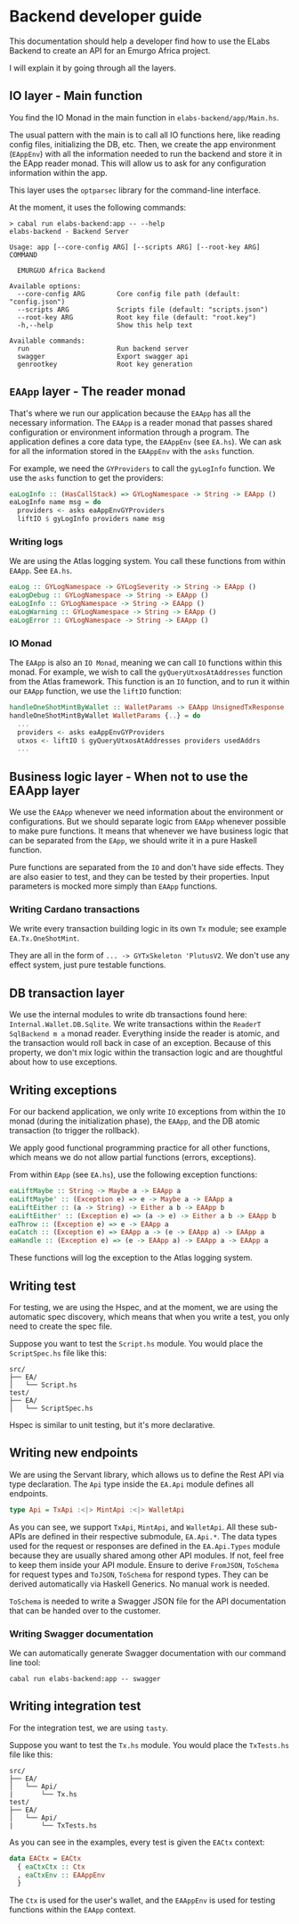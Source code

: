 # Backend developer guide

This documentation should help a developer find how to use the ELabs Backend to create an API for an Emurgo Africa project.

I will explain it by going through all the layers.


## IO layer - Main function
You find the IO Monad in the main function in `elabs-backend/app/Main.hs`.

The usual pattern with the main is to call all IO functions here, like reading config files, initializing the DB, etc. Then, we create the app environment (`EAppEnv`) with all the information needed to run the backend and store it in the EApp reader monad.
This will allow us to ask for any configuration information within the app.

This layer uses the `optparsec` library for the command-line interface.

At the moment, it uses the following commands:

```
> cabal run elabs-backend:app -- --help
elabs-backend - Backend Server

Usage: app [--core-config ARG] [--scripts ARG] [--root-key ARG] COMMAND

  EMURGUO Africa Backend

Available options:
  --core-config ARG        Core config file path (default: "config.json")
  --scripts ARG            Scripts file (default: "scripts.json")
  --root-key ARG           Root key file (default: "root.key")
  -h,--help                Show this help text

Available commands:
  run                      Run backend server
  swagger                  Export swagger api
  genrootkey               Root key generation
```

## `EAApp` layer - The reader monad
That's where we run our application because the `EAApp` has all the necessary information.
The `EAApp` is a reader monad that passes shared configuration or environment information through a program.
The application defines a core data type, the `EAAppEnv` (see `EA.hs`).
We can ask for all the information stored in the `EAAppEnv` with the `asks` function.

For example, we need the `GYProviders` to call the `gyLogInfo` function. We use the `asks` function to get the providers:

```haskell
eaLogInfo :: (HasCallStack) => GYLogNamespace -> String -> EAApp ()
eaLogInfo name msg = do
  providers <- asks eaAppEnvGYProviders
  liftIO $ gyLogInfo providers name msg
```

### Writing logs

We are using the Atlas logging system. You call these functions from within `EAApp`. See `EA.hs`.

```haskell
eaLog :: GYLogNamespace -> GYLogSeverity -> String -> EAApp ()
eaLogDebug :: GYLogNamespace -> String -> EAApp ()
eaLogInfo :: GYLogNamespace -> String -> EAApp ()
eaLogWarning :: GYLogNamespace -> String -> EAApp ()
eaLogError :: GYLogNamespace -> String -> EAApp ()
```

### IO Monad
The `EAApp` is also an `IO Monad`, meaning we can call `IO` functions within this monad. For example, we wish to call the `gyQueryUtxosAtAddresses` function from the Atlas framework.
This function is an `IO` function, and to run it within our `EAApp` function, we use the `liftIO` function:

```haskell
handleOneShotMintByWallet :: WalletParams -> EAApp UnsignedTxResponse
handleOneShotMintByWallet WalletParams {..} = do
  ...
  providers <- asks eaAppEnvGYProviders
  utxos <- liftIO $ gyQueryUtxosAtAddresses providers usedAddrs
  ...
```

## Business logic layer - When not to use the EAApp layer
We use the `EAApp` whenever we need information about the environment or configurations.
But we should separate logic from `EAApp` whenever possible to make pure functions.
It means that whenever we have business logic that can be separated from the `EApp`, we should write it in a pure Haskell function.

Pure functions are separated from the `IO` and don't have side effects. They are also easier to test, and they can be tested by their properties. Input parameters is mocked more simply than `EAApp` functions.

### Writing Cardano transactions
We write every transaction building logic in its own `Tx` module; see example `EA.Tx.OneShotMint`.

They are all in the form of `... -> GYTxSkeleton 'PlutusV2`. We don't use any effect system, just pure testable functions.

## DB transaction layer

We use the internal modules to write db transactions found here: `Internal.Wallet.DB.Sqlite`.
We write transactions within the `ReaderT SqlBackend m a` monad reader. Everything inside the reader is atomic, and the transaction would roll back in case of an exception.
Because of this property, we don't mix logic within the transaction logic and are thoughtful about how to use exceptions.

## Writing exceptions

For our backend application, we only write `IO` exceptions from within the `IO` monad (during the initialization phase), the `EAApp`, and the DB atomic transaction (to trigger the rollback).

We apply good functional programming practice for all other functions, which means we do not allow partial functions (errors, exceptions).

From within `EApp` (see `EA.hs`), use the following exception functions:
```haskell
eaLiftMaybe :: String -> Maybe a -> EAApp a
eaLiftMaybe' :: (Exception e) => e -> Maybe a -> EAApp a
eaLiftEither :: (a -> String) -> Either a b -> EAApp b
eaLiftEither' :: (Exception e) => (a -> e) -> Either a b -> EAApp b
eaThrow :: (Exception e) => e -> EAApp a
eaCatch :: (Exception e) => EAApp a -> (e -> EAApp a) -> EAApp a
eaHandle :: (Exception e) => (e -> EAApp a) -> EAApp a -> EAApp a
```

These functions will log the exception to the Atlas logging system.

## Writing test
For testing, we are using the Hspec, and at the moment, we are using the automatic spec discovery, which means that when you write a test, you only need to create the spec file.

Suppose you want to test the `Script.hs` module. You would place the `ScriptSpec.hs` file like this:

```
src/
├── EA/
│   └── Script.hs
test/
├── EA/
│   └── ScriptSpec.hs
```

Hspec is similar to unit testing, but it's more declarative.

## Writing new endpoints

We are using the Servant library, which allows us to define the Rest API via type declaration.
The `Api` type inside the `EA.Api` module defines all endpoints.

```haskell
type Api = TxApi :<|> MintApi :<|> WalletApi
```

As you can see, we support `TxApi`, `MintApi`, and `WalletApi`. All these sub-APIs are defined in their respective submodule, `EA.Api.*`.
The data types used for the request or responses are defined in the `EA.Api.Types` module because they are usually shared among other API modules. If not, feel free to keep them inside your API module. Ensure to derive `FromJSON`, `ToSchema` for request types and `ToJSON`, `ToSchema` for respond types.
They can be derived automatically via Haskell Generics. No manual work is needed.

`ToSchema` is needed to write a Swagger JSON file for the API documentation that can be handed over to the customer.

### Writing Swagger documentation
We can automatically generate Swagger documentation with our command line tool:

```
cabal run elabs-backend:app -- swagger
```

## Writing integration test

For the integration test, we are using `tasty`.

Suppose you want to test the `Tx.hs` module. You would place the `TxTests.hs` file like this:

```
src/
├── EA/
│   └── Api/
|       └── Tx.hs
test/
├── EA/
│   └── Api/
|       └── TxTests.hs
```

As you can see in the examples, every test is given the `EACtx` context:

```haskell
data EACtx = EACtx
  { eaCtxCtx :: Ctx
  , eaCtxEnv :: EAAppEnv
  }
```


The `Ctx` is used for the user's wallet, and the `EAAppEnv` is used for testing functions within the `EAApp` context.